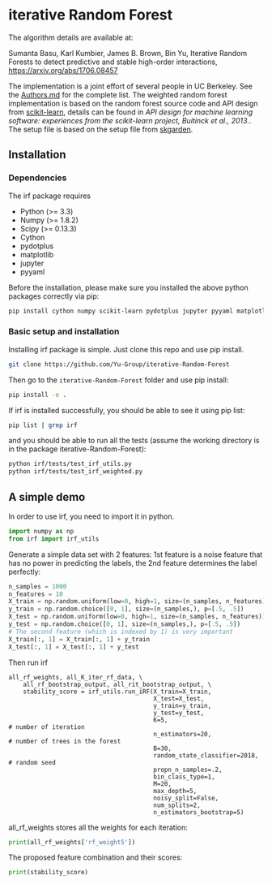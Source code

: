 # iterative Random Forest
The algorithm details are available at: 

Sumanta Basu, Karl Kumbier, James B. Brown, Bin Yu,  Iterative Random Forests to detect predictive and stable high-order interactions, 
<https://arxiv.org/abs/1706.08457>

The implementation is a joint effort of several people in UC Berkeley. See the [Authors.md](Authors.md) for the complete list.
The weighted random forest implementation is based on the random forest source code and API design from [scikit-learn](http://scikit-learn.org/stable/index.html), details can be found in *API design for machine learning software: experiences from the scikit-learn project, Buitinck et al., 2013.*. The setup file is based on the setup file from [skgarden](https://github.com/scikit-garden/scikit-garden/tree/master/skgarden). 

## Installation
### Dependencies
The irf package requires 

- Python (>= 3.3)
- Numpy (>= 1.8.2)
- Scipy (>= 0.13.3)
- Cython
- pydotplus
- matplotlib 
- jupyter 
- pyyaml

Before the installation, please make sure you installed the above python packages correctly via pip:
```bash
pip install cython numpy scikit-learn pydotplus jupyter pyyaml matplotlib
```
### Basic setup and installation

Installing irf package is simple. Just clone this repo and use pip install.
```bash
git clone https://github.com/Yu-Group/iterative-Random-Forest
```

Then go to the `iterative-Random-Forest` folder and use pip install:
```bash
pip install -e .
```
If irf is installed successfully, you should be able to see it using pip list:
```bash
pip list | grep irf
```
and you should be able to run all the tests (assume the working directory is in the package iterative-Random-Forest):
```bash
python irf/tests/test_irf_utils.py
python irf/tests/test_irf_weighted.py
```
## A simple demo
In order to use irf, you need to import it in python.

```python
import numpy as np
from irf import irf_utils
```
Generate a simple data set with 2 features: 1st feature is a noise feature that has no power in predicting the labels, the 2nd feature determines the label perfectly:
```python
n_samples = 1000
n_features = 10
X_train = np.random.uniform(low=0, high=1, size=(n_samples, n_features))
y_train = np.random.choice([0, 1], size=(n_samples,), p=[.5, .5])
X_test = np.random.uniform(low=0, high=1, size=(n_samples, n_features))
y_test = np.random.choice([0, 1], size=(n_samples,), p=[.5, .5])
# The second feature (which is indexed by 1) is very important
X_train[:, 1] = X_train[:, 1] + y_train
X_test[:, 1] = X_test[:, 1] + y_test
```
Then run irf
```
all_rf_weights, all_K_iter_rf_data, \
    all_rf_bootstrap_output, all_rit_bootstrap_output, \
    stability_score = irf_utils.run_iRF(X_train=X_train,
                                        X_test=X_test,
                                        y_train=y_train,
                                        y_test=y_test,
                                        K=5,                          # number of iteration
                                        n_estimators=20,              # number of trees in the forest
                                        B=30,
                                        random_state_classifier=2018, # random seed
                                        propn_n_samples=.2,
                                        bin_class_type=1,
                                        M=20,
                                        max_depth=5,
                                        noisy_split=False,
                                        num_splits=2,
                                        n_estimators_bootstrap=5)
```
all_rf_weights stores all the weights for each iteration:
```python
print(all_rf_weights['rf_weight5'])
```
The proposed feature combination and their scores:
```python
print(stability_score)
```


